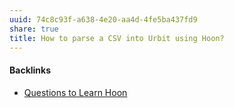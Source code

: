 ```yaml
---
uuid: 74c8c93f-a638-4e20-aa4d-4fe5ba437fd9
share: true
title: How to parse a CSV into Urbit using Hoon?
---
```

#### Backlinks

* [Questions to Learn Hoon](/ac3f27d3-cec7-4fb7-b0cf-e29269210256)